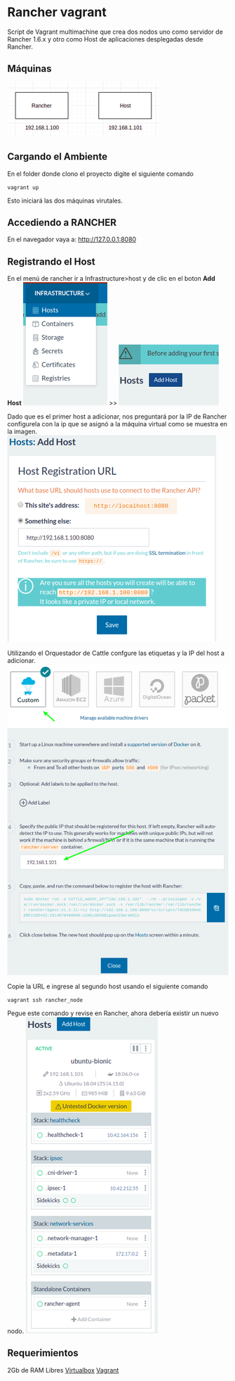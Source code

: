 # Rancher vagrant

Script de Vagrant multimachine que crea dos nodos uno como servidor de Rancher 1.6.x y otro como Host de aplicaciones desplegadas desde Rancher.
## Máquinas
![Máquinas](images/machines.png)
## Cargando el Ambiente
En el folder donde clono el proyecto digite el siguiente comando

    vagrant up

Esto iniciará las dos máquinas virutales.

## Accediendo a RANCHER

En el navegador vaya a: http://127.0.0.1:8080

## Registrando el Host

En el menú de rancher ir a Infrastructure>host y de clic en el boton **Add Host**
![Creando host](images/add_host.png)   >> ![Boton](images/add_hostBtn.png)

Dado que es el primer host a adicionar, nos preguntará por la IP de Rancher configurela con la ip que se asignó a la máquina virtual como se muestra en la imagen.
![IP Rancher](images/rancher_ip.png)

Utilizando el Orquestador de Cattle confgure las etiquetas y la IP del host a adicionar.
![Adicionando Host](images/add_hostCattle.png)

Copie la URL e ingrese al segundo host usando el siguiente comando

    vagrant ssh rancher_node

Pegue este comando y revise en Rancher, ahora debería existir un nuevo nodo.
![Nuevo Host](images/added_host.png)
## Requerimientos
2Gb de RAM Libres
[Virtualbox]()
[Vagrant]()
